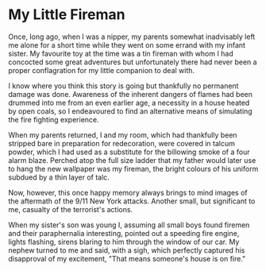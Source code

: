 # My Little Fireman

Once, long ago, when I was a nipper, my parents somewhat inadvisably left me alone for a short time while they went on some errand with my infant sister. My favourite toy at the time was a tin fireman with whom I had concocted some great adventures but unfortunately there had never been a proper conflagration for my little companion to deal with.

I know where you think this story is going but thankfully no permanent damage was done. Awareness of the inherent dangers of flames had been drummed into me from an even earlier age, a necessity in a house heated by open coals, so I endeavoured to find an alternative means of simulating the fire fighting experience.

When my parents returned, I and my room, which had thankfully been stripped bare in preparation for redecoration, were covered in talcum powder, which I had used as a substitute for the billowing smoke of a four alarm blaze. Perched atop the full size ladder that my father would later use to hang the new wallpaper was my fireman, the bright colours of his uniform subdued by a thin layer of talc.

Now, however, this once happy memory always brings to mind images of the aftermath of the 9/11 New York attacks. Another small, but significant to me, casualty of the terrorist's actions.

When my sister's son was young I, assuming all small boys found firemen and their paraphernalia interesting, pointed out a speeding fire engine, lights flashing, sirens blaring to him through the window of our car. My nephew turned to me and said, with a sigh, which perfectly captured his disapproval of my excitement, "That means someone's house is on fire."
